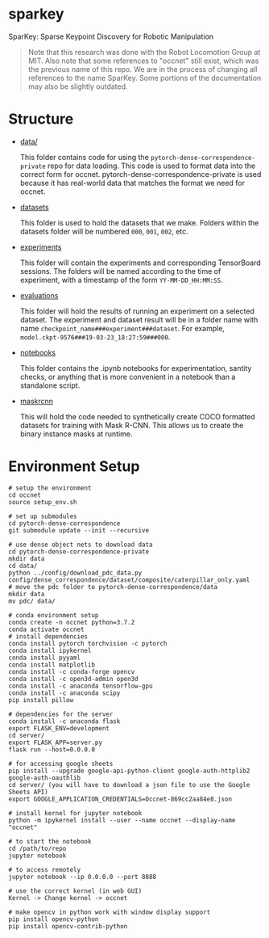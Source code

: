 # sparkey

SparKey: Sparse Keypoint Discovery for Robotic Manipulation

> Note that this research was done with the Robot Locomotion Group at MIT. Also note that some references to "occnet" still exist, which was the previous name of this repo.
> We are in the process of changing all references to the name SparKey. Some portions of the documentation may also be slightly outdated.

# Structure

- [data/](data)

    This folder contains code for using the `pytorch-dense-correspondence-private` repo for data loading. This code is used to format data into the correct form for occnet. pytorch-dense-correspondence-private is used because it has real-world data that matches the format we need for occnet.

- [datasets](datasets)

    This folder is used to hold the datasets that we make. Folders within the datasets folder will be numbered `000`, `001`, `002`, etc.

- [experiments](experiments)

    This folder will contain the experiments and corresponding TensorBoard sessions. The folders will be named according to the time of experiment, with a timestamp of the form `YY-MM-DD_HH:MM:SS`.

- [evaluations](evaluations)

    This folder will hold the results of running an experiment on a selected dataset. The experiment and dataset result will be in a folder name with name `checkpoint_name###experiment###dataset`. For example, `model.ckpt-9576###19-03-23_18:27:59###000`.

- [notebooks](notebooks)

    This folder contains the .ipynb notebooks for experimentation, santity checks, or anything that is more convenient in a notebook than a standalone script.

- [maskrcnn](maskrcnn)

    This will hold the code needed to synthetically create COCO formatted datasets for training with Mask R-CNN. This allows us to create the binary instance masks at runtime.

# Environment Setup

```
# setup the environment
cd occnet
source setup_env.sh

# set up submodules
cd pytorch-dense-correspondence
git submodule update --init --recursive

# use dense object nets to download data
cd pytorch-dense-correspondence-private
mkdir data
cd data/
python ../config/download_pdc_data.py config/dense_correspondence/dataset/composite/caterpillar_only.yaml
# move the pdc folder to pytorch-dense-correspondence/data
mkdir data
mv pdc/ data/

# conda environment setup
conda create -n occnet python=3.7.2
conda activate occnet
# install dependencies
conda install pytorch torchvision -c pytorch
conda install ipykernel
conda install pyyaml
conda install matplotlib
conda install -c conda-forge opencv
conda install -c open3d-admin open3d
conda install -c anaconda tensorflow-gpu
conda install -c anaconda scipy
pip install pillow

# dependencies for the server
conda install -c anaconda flask
export FLASK_ENV=development
cd server/
export FLASK_APP=server.py
flask run --host=0.0.0.0

# for accessing google sheets
pip install --upgrade google-api-python-client google-auth-httplib2 google-auth-oauthlib
cd server/ (you will have to download a json file to use the Google Sheets API)
export GOOGLE_APPLICATION_CREDENTIALS=Occnet-869cc2aa84e8.json

# install kernel for jupyter notebook
python -m ipykernel install --user --name occnet --display-name "occnet"

# to start the notebook
cd /path/to/repo
jupyter notebook

# to access remotely
jupyter notebook --ip 0.0.0.0 --port 8888

# use the correct kernel (in web GUI)
Kernel -> Change kernel -> occnet

# make opencv in python work with window display support
pip install opencv-python 
pip install opencv-contrib-python
```